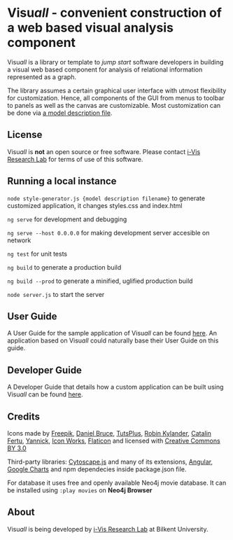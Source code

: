 # Visu*all* - convenient construction of a web based visual analysis component

Visu*all* is a library or template to *jump start* software developers in building a visual web based component for analysis of relational information represented as a graph.

The library assumes a certain graphical user interface with utmost flexibility for customization. Hence, all components of the GUI from menus to toolbar to panels as well as the canvas are customizable. Most customization can be done via [a model description file](src/model_description.json).

## License

Visu*all* is **not** an open source or free software. Please contact [i-Vis Research Lab](http://www.cs.bilkent.edu.tr/~ivis/) for terms of use of this software.

## Running a local instance

`node style-generator.js {model description filename}` to generate customized application, it changes styles.css and index.html

`ng serve` for development and debugging

`ng serve --host 0.0.0.0` for making development server accesible on network

`ng test` for unit tests

`ng build` to generate a production build 

`ng build --prod` to generate a minified, uglified production build

`node server.js` to start the server

## User Guide

A User Guide for the sample application of Visu*all* can be found [here](doc/UG.md). An application based on Visu*all* could naturally base their User Guide on this guide.

## Developer Guide

A Developer Guide that details how a custom application can be built using  Visu*all* can be found [here](doc/DG.md).

## Credits

Icons made by [Freepik](http://www.freepik.com), 
[Daniel Bruce](http://www.flaticon.com/authors/daniel-bruce), 
[TutsPlus](http://www.flaticon.com/authors/tutsplus),
[Robin Kylander](http://www.flaticon.com/authors/robin-kylander),
[Catalin Fertu](http://www.flaticon.com/authors/catalin-fertu),
[Yannick](http://www.flaticon.com/authors/yannick),
[Icon Works](http://www.flaticon.com/authors/icon-works),
[Flaticon](http://www.flaticon.com) and licensed with 
[Creative Commons BY 3.0](http://creativecommons.org/licenses/by/3.0/)

Third-party libraries:
[Cytoscape.js](https://github.com/cytoscape/cytoscape.js) and many of its extensions,
[Angular](https://angular.io/),
[Google Charts](https://developers.google.com/chart/) and npm dependecies inside package.json file.

For database it uses free and openly available Neo4j movie database. It can be installed using `:play movies` on **Neo4j Browser**
## About

Visu*all* is being developed by [i-Vis Research Lab](http://www.cs.bilkent.edu.tr/~ivis/) at Bilkent University.
